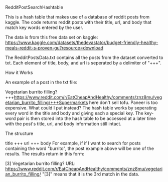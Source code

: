 RedditPostSearchHashtable

This is a hash table that makes use of a database of reddit posts from kaggle. The code returns reddit posts with their title, url, and body that match key words entered by the user.

The data is from this free data set on kaggle: https://www.kaggle.com/datasets/thedevastator/budget-friendly-healthy-meals-reddit-s-proven-gu?resource=download

The RedditPostsData.txt contains all the posts from the dataset converted to txt. Each element of title, body, and url is seperated by a delimiter of "+++".

How it Works

An example of a post in the txt file:

Vegetarian burrito filling?+++https://www.reddit.com/r/EatCheapAndHealthy/comments/znz8mu/vegetarian_burrito_filling/+++Supermarkets here don't sell tofu. Paneer is too expensive. What could I put instead?
The hash table works by seperating every word in the title and body and giving each a special key. The key-word pair is then stored into the hash table to be accessed at a later time with the post's title, url, and body information still intact.

The structure

title +++ url +++ body
For example, if if I want to search for posts containing the word "burrito", the post example above will be one of the results. The results return in this form:

[3] Vegetarian burrito filling? URL: https://www.reddit.com/r/EatCheapAndHealthy/comments/znz8mu/vegetarian_burrito_filling/
"[3]" means that it is the 3rd match in the data.
